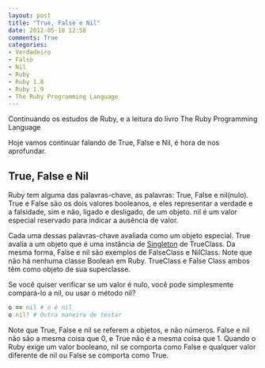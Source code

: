 ```yaml
---
layout: post
title: "True, False e Nil"
date: 2012-05-18 12:58
comments: True
categories:
- Verdadeiro
- Falso
- Nil
- Ruby
- Ruby 1.8
- Ruby 1.9
- The Ruby Programming Language
---
```

<!--more-->
<p>Continuando os estudos de Ruby, e a leitura do livro The Ruby Programming Language</p>

<p>Hoje vamos continuar falando de True, False e Nil, é hora de nos aprofundar.</p>

<h2>True, False e Nil</h2>

Ruby tem alguma das palavras-chave, as palavras: True, False e nil(nulo). True e False são os dois valores booleanos, e eles
representar a verdade e a falsidade, sim e não, ligado e desligado, de um objeto. nil é um valor especial reservado para indicar
a ausência de valor.

Cada uma dessas palavras-chave avaliada como um objeto especial. True avalia a um objeto que é uma instância de <a href="http://ruby-doc.org/stdlib-1.9.2/libdoc/singleton/rdoc/Singleton.html">Singleton</a> de TrueClass. Da mesma forma, False e nil são exemplos de FalseClass e NilClass. Note que não há nenhuma classe Boolean em Ruby. TrueClass e False Class ambos têm como objeto de sua superclasse.

Se você quiser verificar se um valor é nulo, você pode simplesmente compará-lo a nil, ou usar o método nil?

``` ruby NilClass
o == nil # o é nil
o.nil? # Outra maneira de testar
```

Note que True, False e nil se referem a objetos, e não números. False e nil não são a mesma coisa que 0, e True
não é a mesma coisa que 1. Quando o Ruby exige um valor booleano, nil se comporta como False e qualquer valor diferente de
nil ou False se comporta como True.